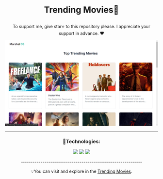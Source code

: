 # <p align="center">Trending Movies🌟</p>

<p align="center" font-size="1px">To support me, give star⭐ to this repository please.
I appreciate your support in advance. ❤</p>

 <p></p>

<img src="public/Screenshot (37).png"/>
<hr/>

### <p align="center">🔧Technologies:</p>
<div align="center" >
  
<section width="100%" display="flex" align="center" justify-content="center" gap="2rem">
<img src="https://img.shields.io/badge/Next_js-666?style=for-the-badge&logo=next.js&logoColor=white%22"/>
<img src="https://img.shields.io/badge/Tailwind_CSS-38B2AC?style=for-the-badge&logo=tailwind-css&logoColor=white"/>
<img src="https://img.shields.io/badge/Vite-B73BFE?style=for-the-badge&logo=vite&logoColor=FFD62E"/>
</section>


<p align="center">--------------------------------------------------------------</p>
  
<p align="center">💡You can visit and explore in the <a href="https://trending-movies-tau.vercel.app/" target="_blank">Trending Movies</a>.</p>
